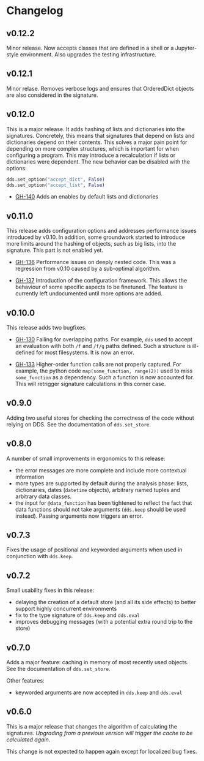# Changelog

## v0.12.2

Minor release. Now accepts classes that are defined in a shell or a Jupyter-style 
environment. Also upgrades the testing infrastructure.

## v0.12.1

Minor relase. Removes verbose logs and ensures that OrderedDict objects are
also considered in the signature.


## v0.12.0

This is a major release. It adds hashing of lists and dictionaries into the 
signatures. Concretely, this means that signatures that depend on
lists and dictionaries depend on their contents. This solves 
a major pain point for depending on more complex structures, which 
is important for when configuring a program.
This may introduce a recalculation if lists or dictionaries were dependent.
The new behavior can be disabled with the options:

```py
dds.set_option("accept_dict", False)
dds.set_option("accept_list", False)
```

* [GH-140](https://github.com/tjhunter/dds_py/issues/140) Adds an enables by default lists and dictionaries


## v0.11.0

This release adds configuration options and addresses performance issues 
introduced by v0.10. In addition, some groundwork started to introduce more limits 
around the hashing of objects, such as big lists, into the signature. This part is 
not enabled yet.

* [GH-136](https://github.com/tjhunter/dds_py/issues/136) Performance issues on deeply nested code.
This was a regression from v0.10 caused by a sub-optimal algorithm.

* [GH-137](https://github.com/tjhunter/dds_py/issues/137) Introduction of the configuration framework.
This allows the behaviour of some specific aspects to be finetuned. The feature is currently left undocumented
until more options are added.

## v0.10.0

This release adds two bugfixes. 

* [GH-130](https://github.com/tjhunter/dds_py/issues/130) Failing for overlapping paths. For example, `dds` used to accept an evaluation with both `/f` and `/f/g` paths defined.
Such a structure is ill-defined for most filesystems. It is now an error.

* [GH-133](https://github.com/tjhunter/dds_py/issues/133) Higher-order function calls are not properly captured. For example, the python code `map(some_function, range(2))`
used to miss `some_function` as a dependency. Such a function is now accounted for. This will retrigger signature 
calculations in this corner case.

## v0.9.0

Adding two useful stores for checking the correctness of the code without
relying on DDS. See the documentation of `dds.set_store`.

## v0.8.0

A number of small improvements in ergonomics to this release:

* the error messages are more complete and include more contextual information
* more types are supported by default during the analysis phase: lists, dictionaries,
dates (`datetime` objects), arbitrary named tuples and arbitrary data classes.
* the input for `@data_function` has been tightened to reflect the fact that data functions
should not take arguments (`dds.keep` should be used instead). Passing arguments
now triggers an error.

## v0.7.3

Fixes the usage of positional and keyworded arguments when used in conjunction
with `dds.keep`.

## v0.7.2

Small usability fixes in this release:

* delaying the creation of a default store (and all its side effects) to better support highly concurrent environments
* fix to the type signature of `dds.keep` and `dds.eval`
* improves debugging messages (with a potential extra round trip to the store)

## v0.7.0

Adds a major feature: caching in memory of most recently used objects. See the documentation of
`dds.set_store`.

Other features:

* keyworded arguments are now accepted in `dds.keep` and `dds.eval`

## v0.6.0

This is a major release that changes
the algorithm of calculating the signatures.
*Upgrading from a previous version will trigger the cache to be calculated again*.

This change is not expected to happen again except for localized bug fixes.
